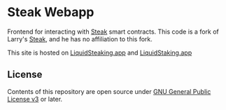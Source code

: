 # Steak Webapp

Frontend for interacting with [Steak](https://github.com/PFC-Developer/steak-contracts) smart contracts.
This code is a fork of Larry's [Steak](https://github.com/st4k3h0us3/steak-webapp), and he has no affiliation to this fork.

This site is hosted on [LiquidSteaking.app](https://liquidsteaking.app) and [LiquidStaking.app](https://liquidstaking.app)

## License

Contents of this repository are open source under [GNU General Public License v3](./LICENSE) or later.
